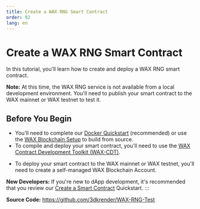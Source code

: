 ```yaml
---
title: Create a WAX RNG Smart Contract
order: 82
lang: en
---
```


# Create a WAX RNG Smart Contract

In this tutorial, you'll learn how to create and deploy a WAX RNG smart contract.

<strong>Note:</strong> At this time, the WAX RNG service is not available from a local development environment. You'll need to publish your smart contract to the WAX mainnet or WAX testnet to test it.

## Before You Begin

* You'll need to complete our [Docker Quickstart](/docs/dapp-development/docker-setup/) (recommended) or use the [WAX Blockchain Setup](/docs/dapp-development/wax-blockchain-setup/) to build from source.
* To compile and deploy your smart contract, you'll need to use the [WAX Contract Development Toolkit (WAX-CDT)](/docs/dapp-development/wax-cdt/).
<!-- This is not needed -->
<!-- * Install the [WAX Random Number Generator (WAX RNG)](/docs/tutorials/wax-rng/). -->
* To deploy your smart contract to the WAX mainnet or WAX testnet, you'll need to create a self-managed WAX Blockchain Account.

<strong>New Developers:</strong> If you're new to dApp development, it's recommended that you review our [Create a Smart Contract](/docs/dapp-development/wax-cdt) Quickstart.
:::

**Source Code:** 
https://github.com/3dkrender/WAX-RNG-Test
